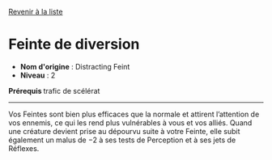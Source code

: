 [Revenir à la liste](..)

# Feinte de diversion

 * **Nom d'origine** : Distracting Feint
 * **Niveau** : 2


<p><strong>Prérequis </strong> trafic de scélérat</p>
<hr>
<p>Vos Feintes sont bien plus efficaces que la normale et attirent l’attention de vos ennemis, ce qui les rend plus vulnérables à vous et vos alliés. Quand une créature devient prise au dépourvu suite à votre Feinte, elle subit également un malus de −2 à ses tests de Perception et à ses jets de Réflexes.</p>